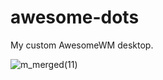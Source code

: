 # awesome-dots
My custom AwesomeWM desktop.

![m_merged(11)](https://user-images.githubusercontent.com/79030093/186272754-21f46587-c43c-4933-a180-d6c391a53347.png)
